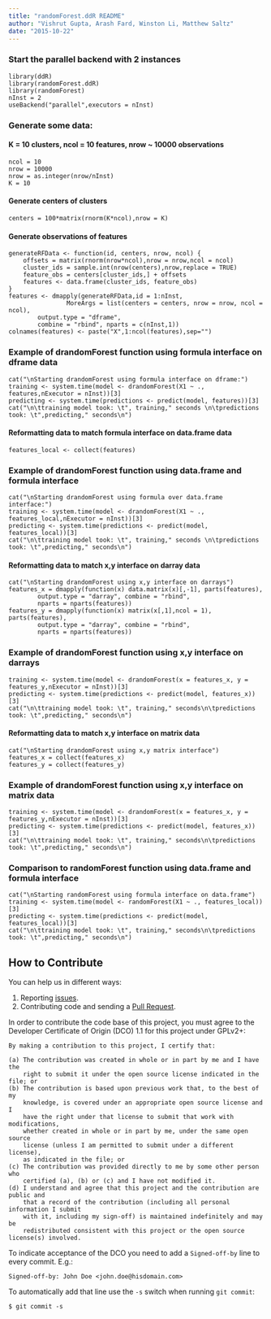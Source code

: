 ```yaml
---
title: "randomForest.ddR README"
author: "Vishrut Gupta, Arash Fard, Winston Li, Matthew Saltz"
date: "2015-10-22"
---
```



### Start the parallel backend with 2 instances
```
library(ddR)
library(randomForest.ddR)
library(randomForest)
nInst = 2
useBackend("parallel",executors = nInst)
```



### Generate some data:
#### K = 10 clusters, ncol = 10 features, nrow ~ 10000 observations
```
ncol = 10
nrow = 10000
nrow = as.integer(nrow/nInst)
K = 10
```
#### Generate centers of clusters
```
centers = 100*matrix(rnorm(K*ncol),nrow = K)
```
#### Generate observations of features
```
generateRFData <- function(id, centers, nrow, ncol) {
	offsets = matrix(rnorm(nrow*ncol),nrow = nrow,ncol = ncol)
	cluster_ids = sample.int(nrow(centers),nrow,replace = TRUE)
	feature_obs = centers[cluster_ids,] + offsets
	features <- data.frame(cluster_ids, feature_obs)
}
features <- dmapply(generateRFData,id = 1:nInst,
                MoreArgs = list(centers = centers, nrow = nrow, ncol = ncol),
		output.type = "dframe", 
		combine = "rbind", nparts = c(nInst,1))
colnames(features) <- paste("X",1:ncol(features),sep="")
```



### Example of drandomForest function using formula interface on dframe data
```
cat("\nStarting drandomForest using formula interface on dframe:")
training <- system.time(model <- drandomForest(X1 ~ ., features,nExecutor = nInst))[3]
predicting <- system.time(predictions <- predict(model, features))[3]
cat("\n\ttraining model took: \t", training," seconds \n\tpredictions took: \t",predicting," seconds\n")
```



#### Reformatting data to match formula interface on data.frame data
```
features_local <- collect(features)
```
### Example of drandomForest function using data.frame and formula interface
```
cat("\nStarting drandomForest using formula over data.frame interface:")
training <- system.time(model <- drandomForest(X1 ~ ., features_local,nExecutor = nInst))[3]
predicting <- system.time(predictions <- predict(model, features_local))[3]
cat("\n\ttraining model took: \t", training," seconds \n\tpredictions took: \t",predicting," seconds\n")
```



#### Reformatting data to match x,y interface on darray data
```
cat("\nStarting drandomForest using x,y interface on darrays")
features_x = dmapply(function(x) data.matrix(x)[,-1], parts(features),
		output.type = "darray", combine = "rbind", 
		nparts = nparts(features))
features_y = dmapply(function(x) matrix(x[,1],ncol = 1), parts(features),
		output.type = "darray", combine = "rbind", 
		nparts = nparts(features))
```
### Example of drandomForest function using x,y interface on darrays 
```
training <- system.time(model <- drandomForest(x = features_x, y = features_y,nExecutor = nInst))[3]
predicting <- system.time(predictions <- predict(model, features_x))[3]
cat("\n\ttraining model took: \t", training," seconds\n\tpredictions took: \t",predicting," seconds\n")
```



#### Reformatting data to match x,y interface on matrix data
```
cat("\nStarting drandomForest using x,y matrix interface")
features_x = collect(features_x)
features_y = collect(features_y)
```
### Example of drandomForest function using x,y interface on matrix data
```
training <- system.time(model <- drandomForest(x = features_x, y = features_y,nExecutor = nInst))[3]
predicting <- system.time(predictions <- predict(model, features_x))[3]
cat("\n\ttraining model took: \t", training," seconds\n\tpredictions took: \t",predicting," seconds\n")
```



### Comparison to randomForest function using data.frame and formula interface
```
cat("\nStarting randomForest using formula interface on data.frame")
training <- system.time(model <- randomForest(X1 ~ ., features_local))[3]
predicting <- system.time(predictions <- predict(model, features_local))[3]
cat("\n\ttraining model took: \t", training," seconds\n\tpredictions took: \t",predicting," seconds\n")
```




## How to Contribute

You can help us in different ways:

1. Reporting [issues](https://github.com/vertica/ddR/issues).
2. Contributing code and sending a [Pull Request](https://github.com/vertica/ddR/pulls).

In order to contribute the code base of this project, you must agree to the Developer Certificate of Origin (DCO) 1.1 for this project under GPLv2+:

    By making a contribution to this project, I certify that:
    
    (a) The contribution was created in whole or in part by me and I have the 
        right to submit it under the open source license indicated in the file; or
    (b) The contribution is based upon previous work that, to the best of my 
        knowledge, is covered under an appropriate open source license and I 
        have the right under that license to submit that work with modifications, 
        whether created in whole or in part by me, under the same open source 
        license (unless I am permitted to submit under a different license), 
        as indicated in the file; or
    (c) The contribution was provided directly to me by some other person who 
        certified (a), (b) or (c) and I have not modified it.
    (d) I understand and agree that this project and the contribution are public and
        that a record of the contribution (including all personal information I submit 
        with it, including my sign-off) is maintained indefinitely and may be 
        redistributed consistent with this project or the open source license(s) involved.

To indicate acceptance of the DCO you need to add a `Signed-off-by` line to every commit. E.g.:

    Signed-off-by: John Doe <john.doe@hisdomain.com>

To automatically add that line use the `-s` switch when running `git commit`:

    $ git commit -s
